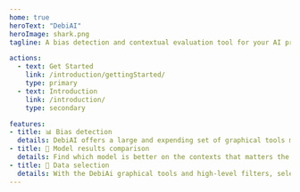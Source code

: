 ```yaml
---
home: true
heroText: "DebiAI"
heroImage: shark.png
tagline: A bias detection and contextual evaluation tool for your AI projects

actions:
  - text: Get Started
    link: /introduction/gettingStarted/
    type: primary
  - text: Introduction
    link: /introduction/
    type: secondary

features:
- title: 📊 Bias detection
  details: DebiAI offers a large and expending set of graphical tools making the detection of bias in the data of your projects easier.
- title: 💪 Model results comparison
  details: Find which model is better on the contexts that matters the most for your project.
- title: 🔎 Data selection
  details: With the DebiAi graphical tools and high-level filters, select data for training purpose or for additional exploration.
---
```


<!-- style -->
<style>
  .theme-container.no-sidebar {
    /* background: radial-gradient(rgba(255,255,255,1),rgba(255,255,255,1),rgba(255,255,255,0.95),rgba(255,255,255,0)),url(homepage-small.png); */
    background: linear-gradient(90deg, rgba(255,255,255,0.50) 0%, rgba(255,255,255,1) 30%, rgba(255,255,255,1) 50%, rgba(255,255,255,1) 70%, rgba(255,255,255,0.50) 100%),url(homepage-small.png);
    background-size: cover;
    background-position: center;
    background-repeat: no-repeat;
    background-attachment: fixed;
    min-height: 100vh;
    transform: translateZ(0);
  }
</style>
